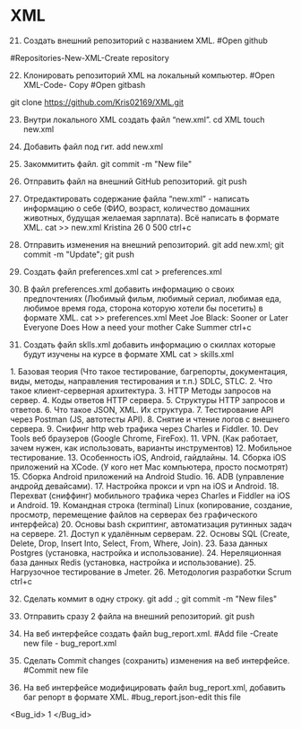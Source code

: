 # XML
 21. Создать внешний репозиторий c названием XML.
#Open github

#Repositories-New-XML-Create repository
 
 22. Клонировать репозиторий XML на локальный компьютер.
#Open XML-Code- Copy
#Open gitbash

git clone https://github.com/Kris02169/XML.git

 23. Внутри локального XML создать файл “new.xml”.
cd XML
touch new.xml 

 24. Добавить файл под гит.
add new.xml

 25. Закоммитить файл.
git commit -m "New file"

 26. Отправить файл на внешний GitHub репозиторий.
git push

 27. Отредактировать содержание файла “new.xml” - написать информацию о себе (ФИО, возраст, количество домашних животных, будущая желаемая зарплата). Всё написать в формате XML.
cat >> new.xml
<Name> Kristina </Name>
<Age> 26 </Age>
<Pets> 0 </Pets>
<Salary> 500 </Salary>
ctrl+c

 28. Отправить изменения на внешний репозиторий.
git add new.xml; git commit -m "Update"; git push

  29. Создать файл preferences.xml
cat > preferences.xml

 30. В файл preferences.xml добавить информацию о своих предпочтениях (Любимый фильм, любимый сериал, любимая еда, любимое время года, сторона которую хотели бы посетить) в формате XML.
cat >> preferences.xml
<Movie> Meet Joe Black: Sooner or Later Everyone Does </Movie>
<Serial> How a need your mother </Serial>
<Food> Cake </Food>
<Season> Summer </Season>
ctrl+c

 31. Создать файл sklls.xml добавить информацию о скиллах которые будут изучены на курсе в формате XML
cat > skills.xml
<Skills> 
	<item0>1. Базовая теория (Что такое тестирование, багрепорты, документация, виды, методы, направления тестирования и т.п.) SDLC, STLC.</item0>
	<item1>2. Что такое клиент-серверная архитектура.</item1>
	<item2>3. HTTP Методы запросов на сервер.</item2>
	<item3>4. Коды ответов HTTP сервера.</item3>
	<item4>5. Структуры HTTP запросов и ответов.</item4>
	<item5>6. Что такое JSON, XML. Их структура.</item5>
	<item6>7. Тестирование API через Postman (JS, автотесты API).</item6>
	<item7>8. Снятие и чтение логов c внешнего сервера.</item7>
	<item8>9. Снифинг http web трафика через Charles и Fiddler.</item8>
	<item9>10. Dev Tools веб браузеров (Google Chrome, FireFox).</item9>
	<item10>11. VPN. (Как работает, зачем нужен, как использовать, варианты инструментов)</item10>
	<item11>12. Мобильное тестирование.</item11>
	<item12>13. Особенность iOS, Android, гайдлайны.</item12>
	<item13>14. Сборка iOS приложений на XCode. (У кого нет Mac компьютера, просто посмотрят)</item13>
	<item14>15. Сборка Android приложений на Android Studio.</item14>
	<item15>16. ADB (управление андройд девайсами).</item15>
	<item16>17. Настройка прокси и vpn на iOS и Android.</item16>
	<item17>18. Перехват (сниффинг) мобильного трафика через Charles и Fiddler на iOS и Android.</item17>
	<item18>19. Командная строка (terminal) Linux (копирование, создание, просмотр, перемещение файлов на серверах без графического интерфейса)</item18>
	<item19>20. Основы bash скриптинг, автоматизация рутинных задач на сервере.</item19>
	<item20>21. Доступ к удалённым серверам.</item20>
	<item21>22. Основы SQL (Create, Delete, Drop, Insert Into, Select, From, Where, Join).</item21>
	<item22>23. База данных Postgres (установка, настройка и использование).</item22>
	<item23>24. Нереляционная база данных Redis (установка, настройка и использование).</item23>
	<item24>25. Нагрузочное тестирование в Jmeter.</item24>
	<item25>26. Методология разработки Scrum</item25>
</Skills>
ctrl+c

 32. Сделать коммит в одну строку.
git add .; git commit -m "New files"

 33. Отправить сразу 2 файла на внешний репозиторий.
git push

 

 34. На веб интерфейсе создать файл bug_report.xml.
#Add file -Create new file - bug_report.xml

 35. Сделать Commit changes (сохранить) изменения на веб интерфейсе.
#Commit new file

 36. На веб интерфейсе модифицировать файл bug_report.xml, добавить баг репорт в формате XML.
#bug_report.json-edit this file

<Bug_id> 1 </Bug_id> 
<Title> The "pay" button is missing
<Severity> major </Severity>
<Priority> high </Priority>
<Precondition>
<item1> 1.Payment page. </item1>
<item2> 2.Platform and device don't matter.<item2>
</Precondition>
<Step to reproduce>
<item3> 1.Log in </item3>
<item4> 2.Add item to cart.</item4>
<item5> 3.Click the pay button.</item5>
</Step to reproduce>
<AR> The "pay" button is missing. </AR>
<ER> You can click on "pay" button.</ER> 
<Attachments> https://drive.google.com/file/ </Attachments>
ctrl+c

 37. Сделать Commit changes (сохранить) изменения на веб интерфейсе.
#Commit canges

  38. Синхронизировать внешний и локальный репозиторий XML
git pull
